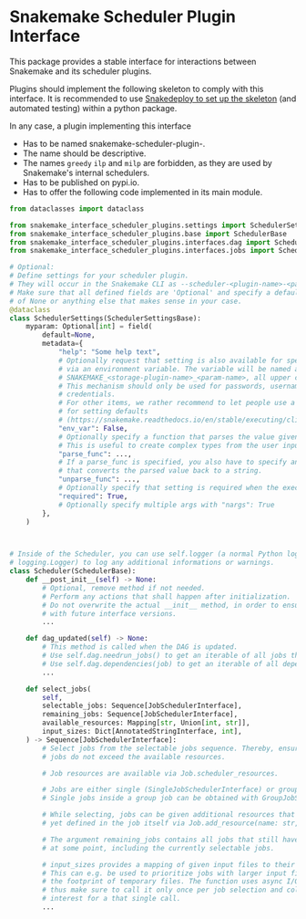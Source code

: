 # Snakemake Scheduler Plugin Interface

This package provides a stable interface for interactions between Snakemake and its scheduler plugins.

Plugins should implement the following skeleton to comply with this interface.
It is recommended to use [Snakedeploy to set up the skeleton](https://snakedeploy.readthedocs.io/en/stable/snakemake_developers/scaffold_snakemake_plugins.html) (and automated testing) within a python package.

In any case, a plugin implementing this interface

* Has to be named snakemake-scheduler-plugin-<name>.
* The name should be descriptive.
* The names ``greedy`` ``ilp`` and ``milp`` are forbidden, as they are used by Snakemake's internal schedulers.
* Has to be published on pypi.io.
* Has to offer the following code implemented in its main module.

```python
from dataclasses import dataclass

from snakemake_interface_scheduler_plugins.settings import SchedulerSettingsBase
from snakemake_interface_scheduler_plugins.base import SchedulerBase
from snakemake_interface_scheduler_plugins.interfaces.dag import SchedulerDAGInterface
from snakemake_interface_scheduler_plugins.interfaces.jobs import SchedulerJobInterface

# Optional:
# Define settings for your scheduler plugin.
# They will occur in the Snakemake CLI as --scheduler-<plugin-name>-<param-name>
# Make sure that all defined fields are 'Optional' and specify a default value
# of None or anything else that makes sense in your case.
@dataclass
class SchedulerSettings(SchedulerSettingsBase):
    myparam: Optional[int] = field(
        default=None,
        metadata={
            "help": "Some help text",
            # Optionally request that setting is also available for specification
            # via an environment variable. The variable will be named automatically as
            # SNAKEMAKE_<storage-plugin-name>_<param-name>, all upper case.
            # This mechanism should only be used for passwords, usernames, and other
            # credentials.
            # For other items, we rather recommend to let people use a profile
            # for setting defaults
            # (https://snakemake.readthedocs.io/en/stable/executing/cli.html#profiles).
            "env_var": False,
            # Optionally specify a function that parses the value given by the user.
            # This is useful to create complex types from the user input.
            "parse_func": ...,
            # If a parse_func is specified, you also have to specify an unparse_func
            # that converts the parsed value back to a string.
            "unparse_func": ...,
            # Optionally specify that setting is required when the executor is in use.
            "required": True,
            # Optionally specify multiple args with "nargs": True
        },
    )



# Inside of the Scheduler, you can use self.logger (a normal Python logger of type 
# logging.Logger) to log any additional informations or warnings.
class Scheduler(SchedulerBase):
    def __post_init__(self) -> None:
        # Optional, remove method if not needed.
        # Perform any actions that shall happen after initialization.
        # Do not overwrite the actual __init__ method, in order to ensure compatibility
        # with future interface versions.
        ...

    def dag_updated(self) -> None:
        # This method is called when the DAG is updated.
        # Use self.dag.needrun_jobs() to get an iterable of all jobs that need to be executed.
        # Use self.dag.dependencies(job) to get an iterable of all dependencies of a job.
        ...

    def select_jobs(
        self,
        selectable_jobs: Sequence[JobSchedulerInterface],
        remaining_jobs: Sequence[JobSchedulerInterface],
        available_resources: Mapping[str, Union[int, str]],
        input_sizes: Dict[AnnotatedStringInterface, int],
    ) -> Sequence[JobSchedulerInterface]:
        # Select jobs from the selectable jobs sequence. Thereby, ensure that the selected
        # jobs do not exceed the available resources.

        # Job resources are available via Job.scheduler_resources.

        # Jobs are either single (SingleJobSchedulerInterface) or group jobs (GroupJobSchedulerInterface).
        # Single jobs inside a group job can be obtained with GroupJobSchedulerInterface.jobs().

        # While selecting, jobs can be given additional resources that are not
        # yet defined in the job itself via Job.add_resource(name: str, value: int | str).

        # The argument remaining_jobs contains all jobs that still have to be executed
        # at some point, including the currently selectable jobs.

        # input_sizes provides a mapping of given input files to their sizes.
        # This can e.g. be used to prioritize jobs with larger input files or to weight
        # the footprint of temporary files. The function uses async I/O under the hood,
        # thus make sure to call it only once per job selection and collect all files of 
        # interest for a that single call.
        ...

```

